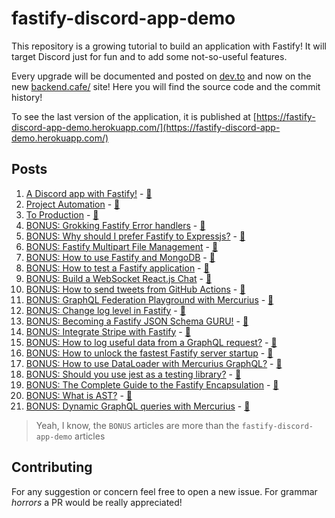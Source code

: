 # fastify-discord-app-demo

This repository is a growing tutorial to build an application with Fastify!
It will target Discord just for fun and to add some not-so-useful features.

Every upgrade will be documented and posted on [dev.to](https://dev.to/eomm) and now on the new [backend.cafe/](https://backend.cafe/) site!
Here you will find the source code and the commit history!

To see the last version of the application, it is published at [https://fastify-discord-app-demo.herokuapp.com/](https://fastify-discord-app-demo.herokuapp.com/) 

## Posts

1. [A Discord app with Fastify!](https://dev.to/eomm/a-discord-app-with-fastify-3h8c) - [📝](./posts/01-init-application.md)
1. [Project Automation](https://dev.to/eomm/project-automation-2bee) - [📝](./posts/02-project-automation.md)
1. [To Production](https://dev.to/eomm/fastify-demo-goes-to-production-499c) - [📝](./posts/03-to-production.md)
1. [BONUS: Grokking Fastify Error handlers](https://dev.to/eomm/fastify-error-handlers-53ol) - [📝](./posts/bonus-error-handler.md)
1. [BONUS: Why should I prefer Fastify to Expressjs?](https://dev.to/eomm/why-should-i-prefer-fastify-to-expressjs-44c4) - [📝](./posts/bonus-why-fastify.md)
1. [BONUS: Fastify Multipart File Management](https://backend.cafe/fastify-multipart-upload) - [📝](./posts/bonus-multipart-breakdown.md)
1. [BONUS: How to use Fastify and MongoDB](https://backend.cafe/how-to-use-fastify-and-mongodb) - [📝](./posts/bonus-mongodb.md)
1. [BONUS: How to test a Fastify application](https://backend.cafe/how-to-test-a-fastify-application) - [📝](./posts/bonus-mongodb-test.md)
1. [BONUS: Build a WebSocket React.js Chat](https://backend.cafe/fastify-websocket-react-chat) - [📝](./posts/bonus-web-socket-chat.md)
1. [BONUS: How to send tweets from GitHub Actions](https://backend.cafe/how-to-send-tweets-from-github-actions) - [📝](./posts/bonus-tweet-new-releases.md)
1. [BONUS: GraphQL Federation Playground with Mercurius](https://backend.cafe/graphql-federation-playground-with-mercurius) - [📝](./bonus/graphql-federation/README.md)
1. [BONUS: Change log level in Fastify](https://backend.cafe/how-to-change-the-log-level-at-runtime-in-fastify) - [📝](./posts/bonus-change-log-level.md)
1. [BONUS: Becoming a Fastify JSON Schema GURU!](https://backend.cafe/becoming-a-fastify-json-schema-guru) - [📝](./posts/bonus-schema-guru.md)
1. [BONUS: Integrate Stripe with Fastify](https://backend.cafe/integrate-stripe-with-fastify) - [📝](./posts/bonus-stripe.md)
1. [BONUS: How to log useful data from a GraphQL request?](https://backend.cafe/how-to-log-useful-data-from-a-graphql-request) - [📝](./posts/bonus-mercurius-logging.md)
1. [BONUS: How to unlock the fastest Fastify server startup](https://backend.cafe/how-to-unlock-the-fastest-fastify-server-startup) - [📝](./posts/bonus-faster-startup.md)
1. [BONUS: How to use DataLoader with Mercurius GraphQL?](https://backend.cafe/how-to-use-dataloader-with-mercurius-graphql) - [📝](./posts/bonus-mercurius-loaders.md)
1. [BONUS: Should you use jest as a testing library?](https://backend.cafe/should-you-use-jest-as-a-testing-library) - [📝](./posts/bonus-jest-instanceof.md)
1. [BONUS: The Complete Guide to the Fastify Encapsulation](https://backend.cafe/the-complete-guide-to-the-fastify-plugin-system) - [📝](./posts/bonus-fastify-encapsulation.md)
1. [BONUS: What is AST?](https://backend.cafe/what-is-ast) - [📝](./posts/bonus-ast.md)
1. [BONUS: Dynamic GraphQL queries with Mercurius](https://backend.cafe/dynamic-graphql-queries-with-mercurius) - [📝](./posts/bonus-mercurius-dynamic.md)


> Yeah, I know, the `BONUS` articles are more than the `fastify-discord-app-demo` articles

## Contributing

For any suggestion or concern feel free to open a new issue.
For grammar _horrors_ a PR would be really appreciated!
